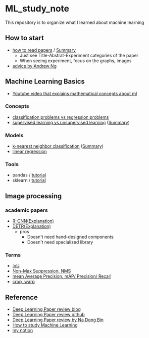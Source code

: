 # ML_study_note
This repository is to organize what I learned about machine learning

## How to start
* [how to read papers](https://aistory4u.tistory.com/entry/%EC%97%B0%EA%B5%AC%EB%B0%A9%EB%B2%95-%EB%85%BC%EB%AC%B8-%ED%9A%A8%EA%B3%BC%EC%A0%81%EC%9C%BC%EB%A1%9C-%EC%9D%BD%EB%8A%94-%EB%B2%95-%E2%80%94-%EC%9E%85%EB%AC%B8%EC%9E%90%ED%8E%B8) / [Summary](https://reinvented-sidewalk-82d.notion.site/how-to-read-papers-6587dc4bd8f049dfac33e980f4b8736b)  
  + Just see Title-Abstrat-Experiment categories of the paper  
  + When seeing experiment, focus on the graphs, images
* [advice by Andrew Ng](https://media-ai.tistory.com/7)

## Machine Learning Basics
* [Youtube video that explains mathematical concepts about ml](https://www.youtube.com/watch?v=yDLKJtOVx5c&list=PLD0F06AA0D2E8FFBA)

### Concepts
* [classification problems vs regression problems](https://towardsdatascience.com/machine-learning-basics-with-the-k-nearest-neighbors-algorithm-6a6e71d01761)
* [supervised learning vs unsupervised learning]() ([Summary](https://reinvented-sidewalk-82d.notion.site/Supervised-Learning-vs-Unsupervised-Learning-0a95c2c20f904462b9f74c516bac8b3d))

### Models
* [k-nearest neighbor classification](https://towardsdatascience.com/machine-learning-basics-with-the-k-nearest-neighbors-algorithm-6a6e71d01761) ([Summary](https://reinvented-sidewalk-82d.notion.site/Classification-problems-vs-Regression-problems-487e0cee41224344a09e1ee46f470320))
* [linear regression](https://machinelearningknowledge.ai/linear-regression-in-python-sklearn-with-example/)

### Tools
* pandas / [tutorial](https://www.kaggle.com/learn/pandas?rvi=1)
* sklearn / [tutorial](https://scikit-learn.org/stable/user_guide.html)

## Image processing
### academic papers
* [R-CNN]()[(Explanation)](https://deep-learning-study.tistory.com/410)
* [DETR](https://arxiv.org/abs/2005.12872)[(Explanation)](https://deep-learning-study.tistory.com/748)
  + pros
    - Doesn't need hand-designed components
    - Doesn't need specialized library

### Terms
* [IoU](https://deep-learning-study.tistory.com/402)
* [Non-Max Suppression, NMS](https://deep-learning-study.tistory.com/403)
* [mean Average Precision, mAP/ Precision/ Recall](https://deep-learning-study.tistory.com/407)
* [crop, warp](https://deep-learning-study.tistory.com/445)

 
## Reference
* [Deep Learning Paper review blog](https://deep-learning-study.tistory.com/861)
* [Deep Learning Paper review github](https://github.com/Seonghoon-Yu/AI_Paper_Review)
* [Deep Learning Paper review by Na Dong Bin](https://github.com/ndb796/Deep-Learning-Paper-Review-and-Practice)
* [How to study Machine Learning](https://github.com/teddylee777/machine-learning)
* [my notion](https://reinvented-sidewalk-82d.notion.site/Data-Science-c3d5e40e7a7f4efdbb1ce584a1a95b1d)
